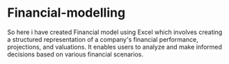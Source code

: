 # Financial-modelling
So here i have created Financial model using Excel which involves creating a structured representation of a company's financial performance, projections, and valuations. It enables users to analyze and make informed decisions based on various financial scenarios. 
